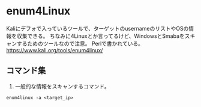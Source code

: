 # enum4Linux
Kaliにデフォで入っているツールで、ターゲットのusernameのリストやOSの情報を収集できる。
ちなみに4Linuxとか言ってるけど、WindowsとSmabaをスキャンするためのツールなので注意。
Perlで書かれている。
https://www.kali.org/tools/enum4linux/


## コマンド集
1. 一般的な情報をスキャンするコマンド。
```
enum4linux -a <target_ip>
```
